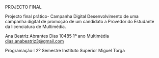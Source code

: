 PROJECTO FINAL

Projecto final prático- Campanha Digital
Desenvolvimento de uma campanha digital de promoção de um candidato a Provedor do Estudante da licenciatura de Multimédia.

Ana Beatriz Abrantes Dias 10485
1º ano Multimédia
dias.anabeatriz3@gmail.com

Programação I 2º Semestre
Instituto Superior Miguel Torga
